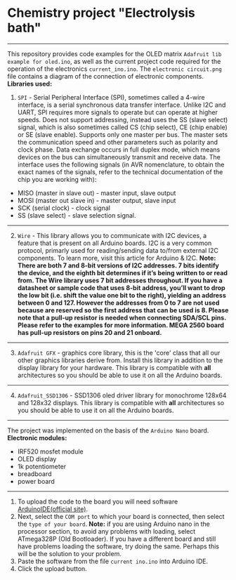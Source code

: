 # Chemistry project "Electrolysis bath"
---
This repository provides code examples for the OLED matrix `Adafruit lib example for oled.ino`, as well as the current project code required for the operation of the electronics `current_ino.ino`. The `electronic circuit.png` file contains a diagram of the connection of electronic components.
**Libraries used:**
1. `SPI` - Serial Peripheral Interface (SPI), sometimes called a 4-wire interface, is a serial synchronous data transfer interface.
Unlike I2C and UART, SPI requires more signals to operate but can operate at higher speeds. Does not support addressing, instead uses the SS (slave select) signal, which is also sometimes called CS (chip select), CE (chip enable) or SE (slave enable). Supports only one master per bus. The master sets the communication speed and other parameters such as polarity and clock phase. Data exchange occurs in full duplex mode, which means devices on the bus can simultaneously transmit and receive data. The interface uses the following signals (in AVR nomenclature, to obtain the exact names of the signals, refer to the technical documentation of the chip you are working with):

  * MISO (master in slave out) - master input, slave output
  * MOSI (master out slave in) - master output, slave input
  * SCK (serial clock) - clock signal
  * SS (slave select) - slave selection signal.
---
2. `Wire` - This library allows you to communicate with I2C devices, a feature that is present on all Arduino boards. I2C is a very common protocol, primarly used for reading/sending data to/from external I2C components. To learn more, visit this article for Arduino & I2C.
**Note: There are both 7 and 8-bit versions of I2C addresses. 7 bits identify the device, and the eighth bit determines if it’s being written to or read from. The Wire library uses 7 bit addresses throughout. If you have a datasheet or sample code that uses 8-bit address, you’ll want to drop the low bit (i.e. shift the value one bit to the right), yielding an address between 0 and 127. However the addresses from 0 to 7 are not used because are reserved so the first address that can be used is 8. Please note that a pull-up resistor is needed when connecting SDA/SCL pins. Please refer to the examples for more information. MEGA 2560 board has pull-up resistors on pins 20 and 21 onboard.**
---
3. `Adafruit GFX` - graphics core library, this is the 'core' class that all our other graphics libraries derive from.
Install this library in addition to the display library for your hardware. This library is compatible with **all** architectures so you should be able to use it on all the Arduino boards.
---
4. `Adafruit_SSD1306` - SSD1306 oled driver library for monochrome 128x64 and 128x32 displays. This library is compatible with **all** architectures so you should be able to use it on all the Arduino boards.
---
The project was implemented on the basis of the `Arduino Nano` board.
**Electronic modules:**
  * IRF520 mosfet module
  * OLED display
  * 1k potentiometer
  * breadboard
  * power board
---
1. To upload the code to the board you will need software [ArduinoIDE(official site)](https://www.arduino.cc/en/software).
2. Next, select the `COM port` to which your board is connected, then select the `type of your board`. **Note:** if you are using Arduino nano in the processor section, to avoid any problems with loading, select ATmega328P (Old Bootloader). If you have a different board and still have problems loading the software, try doing the same. Perhaps this will be the solution to your problem.
3. Paste the software from the file `current ino.ino` into Arduino IDE.
4. Click the upload button.
